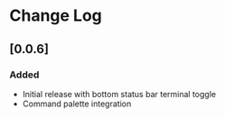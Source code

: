 # Change Log

## [0.0.6]

### Added
- Initial release with bottom status bar terminal toggle
- Command palette integration
